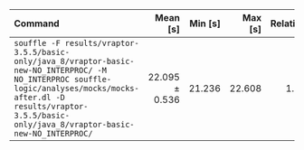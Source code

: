 | Command | Mean [s] | Min [s] | Max [s] | Relative |
|:---|---:|---:|---:|---:|
| `souffle -F results/vraptor-3.5.5/basic-only/java_8/vraptor-basic-new-NO_INTERPROC/ -M NO_INTERPROC souffle-logic/analyses/mocks/mocks-after.dl -D results/vraptor-3.5.5/basic-only/java_8/vraptor-basic-new-NO_INTERPROC/` | 22.095 ± 0.536 | 21.236 | 22.608 | 1.00 |
